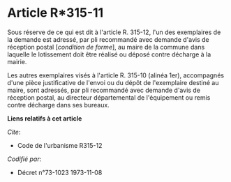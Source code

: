 # Article R*315-11

Sous réserve de ce qui est dit à l'article R. 315-12, l'un des exemplaires de la demande est adressé, par pli recommandé avec
demande d'avis de réception postal [*condition de forme*], au maire de la commune dans laquelle le lotissement doit être
réalisé ou déposé contre décharge à la mairie.

Les autres exemplaires visés à l'article R. 315-10 (alinéa 1er), accompagnés d'une pièce justificative de l'envoi ou du dépôt
de l'exemplaire destiné au maire, sont adressés, par pli recommandé avec demande d'avis de réception postal, au directeur
départemental de l'équipement ou remis contre décharge dans ses bureaux.

**Liens relatifs à cet article**

_Cite_:

  - Code de l'urbanisme R315-12

_Codifié par_:

  - Décret n°73-1023 1973-11-08
